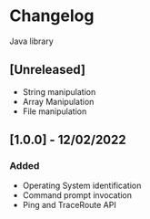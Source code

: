 # Changelog
Java library


## [Unreleased]
- String manipulation
- Array Manipulation
- File manipulation

## [1.0.0] - 12/02/2022
### Added
- Operating System identification
- Command prompt invocation
- Ping and TraceRoute API